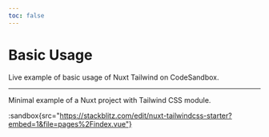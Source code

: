```yaml
---
toc: false
---
```


# Basic Usage

Live example of basic usage of Nuxt Tailwind on CodeSandbox.

---

Minimal example of a Nuxt project with Tailwind CSS module.

:sandbox{src="https://stackblitz.com/edit/nuxt-tailwindcss-starter?embed=1&file=pages%2Findex.vue"}
